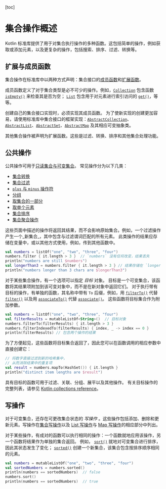 [toc]

# 集合操作概述

Kotlin 标准库提供了用于对集合执行操作的多种函数。这包括简单的操作，例如获取或添加元素，以及更复杂的操作，包括搜索、排序、过滤、转换等。

## 扩展与成员函数

集合操作在标准库中以两种方式声明：集合接口的[成员函数](https://www.kotlincn.net/docs/reference/classes.html#类成员)和[扩展函数](https://www.kotlincn.net/docs/reference/extensions.html#扩展函数)。

成员函数定义了对于集合类型是必不可少的操作。例如，[`Collection`](https://kotlinlang.org/api/latest/jvm/stdlib/kotlin.collections/-collection/index.html) 包含函数 [`isEmpty()`](https://kotlinlang.org/api/latest/jvm/stdlib/kotlin.collections/-collection/is-empty.html) 来检查其是否为空； [`List`](https://kotlinlang.org/api/latest/jvm/stdlib/kotlin.collections/-list/index.html) 包含用于对元素进行索引访问的 [`get()`](https://kotlinlang.org/api/latest/jvm/stdlib/kotlin.collections/-list/get.html)，等等。

创建自己的集合接口实现时，必须实现其成员函数。 为了使新实现的创建更加容易，请使用标准库中集合接口的框架实现：[`AbstractCollection`](https://kotlinlang.org/api/latest/jvm/stdlib/kotlin.collections/-abstract-collection/index.html)、[`AbstractList`](https://kotlinlang.org/api/latest/jvm/stdlib/kotlin.collections/-abstract-list/index.html)、[`AbstractSet`](https://kotlinlang.org/api/latest/jvm/stdlib/kotlin.collections/-abstract-set/index.html)、[`AbstractMap`](https://kotlinlang.org/api/latest/jvm/stdlib/kotlin.collections/-abstract-map/index.html) 及其相应可变抽象类。

其他集合操作被声明为扩展函数。这些是过滤、转换、排序和其他集合处理功能。

## 公共操作

公共操作可用于[只读集合与可变集合](https://www.kotlincn.net/docs/reference/collections-overview.html#集合类型)。 常见操作分为以下几类：

- [集合转换](https://www.kotlincn.net/docs/reference/collection-transformations.html)
- [集合过滤](https://www.kotlincn.net/docs/reference/collection-filtering.html)
- [`plus` 与 `minus` 操作符](https://www.kotlincn.net/docs/reference/collection-plus-minus.html)
- [分组](https://www.kotlincn.net/docs/reference/collection-grouping.html)
- [取集合的一部分](https://www.kotlincn.net/docs/reference/collection-parts.html)
- [取单个元素](https://www.kotlincn.net/docs/reference/collection-elements.html)
- [集合排序](https://www.kotlincn.net/docs/reference/collection-ordering.html)
- [集合聚合操作](https://www.kotlincn.net/docs/reference/collection-aggregate.html)

这些页面中描述的操作将返回其结果，而不会影响原始集合。例如，一个过滤操作产生一个_新集合_，其中包含与过滤谓词匹配的所有元素。 此类操作的结果应存储在变量中，或以其他方式使用，例如，传到其他函数中。

```kotlin
val numbers = listOf("one", "two", "three", "four")  
numbers.filter { it.length > 3 }  // `numbers` 没有任何改变，结果丢失
println("numbers are still $numbers")
val longerThan3 = numbers.filter { it.length > 3 } // 结果存储在 `longerThan3` 中
println("numbers longer than 3 chars are $longerThan3")
```

对于某些集合操作，有一个选项可以指定 *目标* 对象。 目标是一个可变集合，该函数将其结果项附加到该可变对象中，而不是在新对象中返回它们。 对于执行带有目标的操作，有单独的函数，其名称中带有 `To` 后缀，例如，用 [`filterTo()`](https://kotlinlang.org/api/latest/jvm/stdlib/kotlin.collections/filter-to.html) 代替 [`filter()`](https://kotlinlang.org/api/latest/jvm/stdlib/kotlin.collections/filter.html) 以及用 [`associateTo()`](https://kotlinlang.org/api/latest/jvm/stdlib/kotlin.collections/associate-to.html) 代替 [`associate()`](https://kotlinlang.org/api/latest/jvm/stdlib/kotlin.collections/associate.html)。 这些函数将目标集合作为附加参数。

```kotlin
val numbers = listOf("one", "two", "three", "four")
val filterResults = mutableListOf<String>()  // 目标对象
numbers.filterTo(filterResults) { it.length > 3 }
numbers.filterIndexedTo(filterResults) { index, _ -> index == 0 }
println(filterResults) // 包含两个操作的结果
```

为了方便起见，这些函数将目标集合返回了，因此您可以在函数调用的相应参数中直接创建它：

```kotlin
// 将数字直接过滤到新的哈希集中，
// 从而消除结果中的重复项
val result = numbers.mapTo(HashSet()) { it.length }
println("distinct item lengths are $result")
```

具有目标的函数可用于过滤、关联、分组、展平以及其他操作。 有关目标操作的完整列表，请参见 [Kotlin collections reference](https://kotlinlang.org/api/latest/jvm/stdlib/kotlin.collections/index.html)。

## 写操作

对于可变集合，还存在可更改集合状态的 *写操作* 。这些操作包括添加、删除和更新元素。写操作在[集合写操作](https://www.kotlincn.net/docs/reference/collection-write.html)以及 [List 写操作](https://www.kotlincn.net/docs/reference/list-operations.html#list-写操作)与 [Map 写操作](https://www.kotlincn.net/docs/reference/map-operations.html#map-写操作)的相应部分中列出。

对于某些操作，有成对的函数可以执行相同的操作：一个函数就地应用该操作，另一个函数将结果作为单独的集合返回。 例如， [`sort()`](https://kotlinlang.org/api/latest/jvm/stdlib/kotlin.collections/sort.html) 就地对可变集合进行排序，因此其状态发生了变化； [`sorted()`](https://kotlinlang.org/api/latest/jvm/stdlib/kotlin.collections/sorted.html) 创建一个新集合，该集合包含按排序顺序相同的元素。

```kotlin
val numbers = mutableListOf("one", "two", "three", "four")
val sortedNumbers = numbers.sorted()
println(numbers == sortedNumbers)  // false
numbers.sort()
println(numbers == sortedNumbers)  // true
```